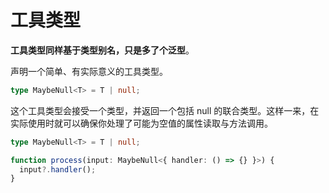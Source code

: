 # 工具类型

**工具类型同样基于类型别名，只是多了个泛型**。

声明一个简单、有实际意义的工具类型。

```ts
type MaybeNull<T> = T | null;
```

这个工具类型会接受一个类型，并返回一个包括 null 的联合类型。这样一来，在实际使用时就可以确保你处理了可能为空值的属性读取与方法调用。

```ts
type MaybeNull<T> = T | null;

function process(input: MaybeNull<{ handler: () => {} }>) {
  input?.handler();
}
```
